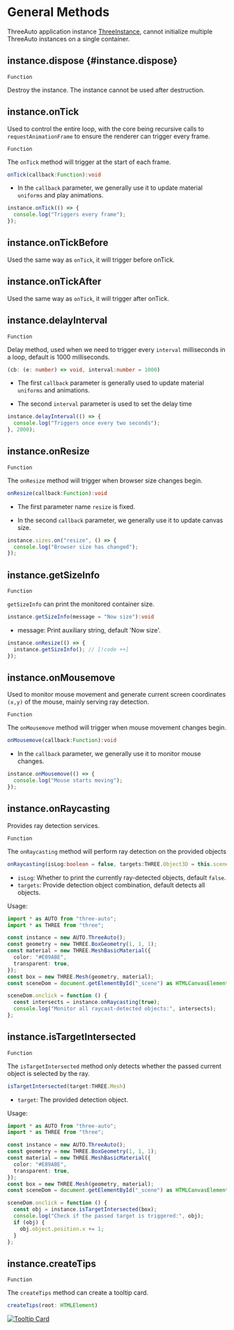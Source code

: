 # General Methods
ThreeAuto application instance [ThreeInstance](https://github.com/flowers-10/three-auto/blob/main/packages/core/src/base/ThreeInstance.ts), cannot initialize multiple ThreeAuto instances on a single container.

## instance.dispose {#instance.dispose}

`Function`

Destroy the instance. The instance cannot be used after destruction.


## instance.onTick

Used to control the entire loop, with the core being recursive calls to `requestAnimationFrame` to ensure the renderer can trigger every frame.

`Function`

The `onTick` method will trigger at the start of each frame.

```typescript
onTick(callback:Function):void
```

- In the `callback` parameter, we generally use it to update material `uniforms` and play animations.

```typescript {1,3}
instance.onTick(() => {
  console.log("Triggers every frame");
});
```
## instance.onTickBefore
Used the same way as `onTick`, it will trigger before onTick.
## instance.onTickAfter
Used the same way as `onTick`, it will trigger after onTick.
## instance.delayInterval

`Function`

Delay method, used when we need to trigger every `interval` milliseconds in a loop, default is 1000 milliseconds.

```typescript
(cb: (e: number) => void, interval:number = 1000)
```

- The first `callback` parameter is generally used to update material `uniforms` and animations.

- The second `interval` parameter is used to set the delay time

```typescript {1,3}
instance.delayInterval(() => {
  console.log("Triggers once every two seconds");
}, 2000);
```

## instance.onResize

`Function`

The `onResize` method will trigger when browser size changes begin.

```typescript
onResize(callback:Function):void
```

- The first parameter name `resize` is fixed.

- In the second `callback` parameter, we generally use it to update canvas size.

```typescript {1,3}
instance.sizes.on("resize", () => {
  console.log("Browser size has changed");
});
```

## instance.getSizeInfo

`Function`

`getSizeInfo` can print the monitored container size.

```typescript
instance.getSizeInfo(message = "Now size"):void
```

- message: Print auxiliary string, default 'Now size'.

```typescript
instance.onResize(() => {
  instance.getSizeInfo(); // [!code ++]
});
```

## instance.onMousemove

Used to monitor mouse movement and generate current screen coordinates `(x,y)` of the mouse, mainly serving ray detection.

`Function`

The `onMousemove` method will trigger when mouse movement changes begin.

```typescript
onMousemove(callback:Function):void
```

- In the `callback` parameter, we generally use it to monitor mouse changes.

```typescript {1,3}
instance.onMousemove(() => {
  console.log("Mouse starts moving");
});
```


## instance.onRaycasting

Provides ray detection services.

`Function`

The `onRaycasting` method will perform ray detection on the provided objects

```typescript
onRaycasting(isLog:boolean = false, targets:THREE.Object3D = this.scene.children)
```

- `isLog`: Whether to print the currently ray-detected objects, default `false`.
- `targets`: Provide detection object combination, default detects all objects.

Usage:

```typescript
import * as AUTO from "three-auto";
import * as THREE from "three";

const instance = new AUTO.ThreeAuto();
const geometry = new THREE.BoxGeometry(1, 1, 1);
const material = new THREE.MeshBasicMaterial({
  color: "#E89ABE",
  transparent: true,
});
const box = new THREE.Mesh(geometry, material);
const sceneDom = document.getElementById("_scene") as HTMLCanvasElement;

sceneDom.onclick = function () {
  const intersects = instance.onRaycasting(true);
  console.log("Monitor all raycast-detected objects:", intersects);
};
```

## instance.isTargetIntersected

`Function`

The `isTargetIntersected` method only detects whether the passed current object is selected by the ray.

```typescript
isTargetIntersected(target:THREE.Mesh)
```

- `target`: The provided detection object.

Usage:

```typescript
import * as AUTO from "three-auto";
import * as THREE from "three";

const instance = new AUTO.ThreeAuto();
const geometry = new THREE.BoxGeometry(1, 1, 1);
const material = new THREE.MeshBasicMaterial({
  color: "#E89ABE",
  transparent: true,
});
const box = new THREE.Mesh(geometry, material);
const sceneDom = document.getElementById("_scene") as HTMLCanvasElement;

sceneDom.onclick = function () {
  const obj = instance.isTargetIntersected(box);
  console.log("Check if the passed target is triggered:", obj);
  if (obj) {
    obj.object.position.x += 1;
  }
};
```

## instance.createTips
`Function`

The `createTips` method can create a tooltip card.

```typescript
createTips(root: HTMLElement)
```

[![Tooltip Card](https://img.picgo.net/2024/11/01/365609256-c8c73a0a-23e9-4379-b8ce-ce5a477d8e8bbf343dbaf865649a.gif)](https://github.com/flowers-10/three-auto/blob/main/packages/examples/src/tip.ts)